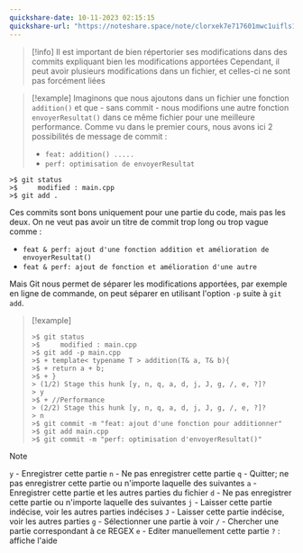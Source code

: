 ```yaml
---
quickshare-date: 10-11-2023 02:15:15
quickshare-url: "https://noteshare.space/note/clorxek7e717601mwc1uifls1#Px3nEkYqQ4UnDXt22gkOlFBAvfGsxb1fXO+SbmuApZg"
---
```

>[!info] 
>Il est important de bien répertorier ses modifications dans des commits expliquant bien les modifications apportées
>Cependant, il peut avoir plusieurs modifications dans un fichier, et celles-ci ne sont pas forcément liées

> [!example] 
> Imaginons que nous ajoutons dans un fichier une fonction ``addition()`` et que - sans commit - nous modifions une autre fonction ``envoyerResultat()`` dans ce même fichier pour une meilleure performance.
> Comme vu dans le premier cours, nous avons ici 2 possibilités de message de commit :
> - ``feat: addition() .....``
> - ``perf: optimisation de envoyerResultat``

```
>$ git status
>$     modified : main.cpp
>$ git add .
```

Ces commits sont bons uniquement pour une partie du code, mais pas les deux.
On ne veut pas avoir un titre de commit trop long ou trop vague comme :
- ``feat & perf: ajout d'une fonction addition et amélioration de envoyerResultat()``
- ``feat & perf: ajout de fonction et amélioration d'une autre``

Mais Git nous permet de séparer les modifications apportées, par exemple en ligne de commande, on peut séparer en utilisant l'option ``-p`` suite à ``git add``.

> [!example] 
> ```
> >$ git status
> >$     modified : main.cpp
> >$ git add -p main.cpp
> >$ + template< typename T > addition(T& a, T& b){
> >$ + return a + b;
> >$ + }
> > (1/2) Stage this hunk [y, n, q, a, d, j, J, g, /, e, ?]?
> > y
> >$ + //Performance
> > (2/2) Stage this hunk [y, n, q, a, d, j, J, g, /, e, ?]?
> > n
> >$ git commit -m "feat: ajout d'une fonction pour additionner"
> >$ git add main.cpp
> >$ git commit -m "perf: optimisation d'envoyerResultat()"
> ```

>[!note] 
> ``y`` - Enregistrer cette partie
>``n`` - Ne pas enregistrer cette partie
>``q`` - Quitter; ne pas enregistrer cette partie ou n'importe laquelle des suivantes
>``a`` - Enregistrer cette partie et les autres parties du fichier
>``d`` - Ne pas enregistrer cette partie ou n'importe laquelle des suivantes
>``j`` - Laisser cette partie indécise, voir les autres parties indécises
> ``J`` - Laisser cette partie indécise, voir les autres parties
>``g`` - Sélectionner une partie à voir
>``/`` - Chercher une partie correspondant à ce REGEX
>``e`` - Editer manuellement cette partie
>``?`` : affiche l'aide
